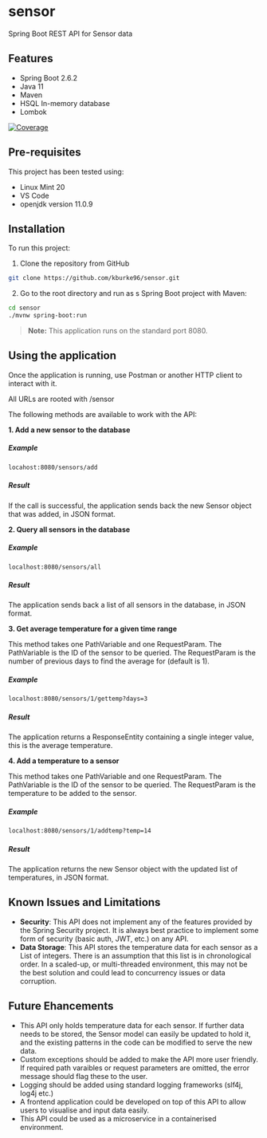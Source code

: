 # sensor
Spring Boot REST API for Sensor data

## Features 
* Spring Boot 2.6.2
* Java 11
* Maven 
* HSQL In-memory database
* Lombok

[![Coverage](https://sonarcloud.io/api/project_badges/measure?project=kburke96_sensor&metric=coverage)](https://sonarcloud.io/dashboard?id=kburke96_sensor)

## Pre-requisites
This project has been tested using:
* Linux Mint 20
* VS Code
* openjdk version 11.0.9

## Installation

To run this project:
1. Clone the repository from GitHub
```bash
git clone https://github.com/kburke96/sensor.git
```

2. Go to the root directory and run as s Spring Boot project with Maven:
```bash
cd sensor
./mvnw spring-boot:run
```

> **Note:** This application runs on the standard port 8080.



## Using the application

Once the application is running, use Postman or another HTTP client to interact with it.

All URLs are rooted with /sensor

The following methods are available to work with the API:

**1. Add a new sensor to the database**
##### Example
```bash
locahost:8080/sensors/add
````

##### Result
If the call is successful, the application sends back the new Sensor object that was added, in JSON format.

**2. Query all sensors in the database**
##### Example
```bash
localhost:8080/sensors/all
```
##### Result
The application sends back a list of all sensors in the database, in JSON format.

**3. Get average temperature for a given time range**

This method takes one PathVariable and one RequestParam.
The PathVariable is the ID of the sensor to be queried.
The RequestParam is the number of previous days to find the average for (default is 1).
##### Example
```bash
localhost:8080/sensors/1/gettemp?days=3
```
##### Result
The application returns a ResponseEntity containing a single integer value, this is the average temperature.

**4. Add a temperature to a sensor**

This method takes one PathVariable and one RequestParam.
The PathVariable is the ID of the sensor to be queried.
The RequestParam is the temperature to be added to the sensor.
##### Example
```bash
localhost:8080/sensors/1/addtemp?temp=14
```

##### Result
The application returns the new Sensor object with the updated list of temperatures, in JSON format.

## Known Issues and Limitations
* **Security**: This API does not implement any of the features provided by the Spring Security project. It is always best practice to implement some form of security (basic auth, JWT, etc.) on any API.
* **Data Storage**: This API stores the temperature data for each sensor as a List of integers. There is an assumption that this list is in chronological order. In a scaled-up, or multi-threaded environment, this may not be the best solution and could lead to concurrency issues or data corruption. 

## Future Ehancements
* This API only holds temperature data for each sensor. If further data needs to be stored, the Sensor model can easily be updated to hold it, and the existing patterns in the code can be modified to serve the new data.
* Custom exceptions should be added to make the API more user friendly. If required path varaibles or request parameters are omitted, the error message should flag these to the user.
* Logging should be added using standard logging frameworks (slf4j, log4j etc.)
* A frontend application could be developed on top of this API to allow users to visualise and input data easily.
* This API could be used as a microservice in a containerised environment. 
